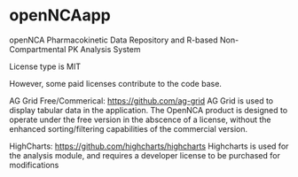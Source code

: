# openNCAapp
openNCA Pharmacokinetic Data Repository and R-based Non-Compartmental PK Analysis System

License type is MIT

However, some paid licenses contribute to the code base. 

AG Grid Free/Commerical: https://github.com/ag-grid
AG Grid is used to display tabular data in the application. The OpenNCA product is designed to operate under the free version in the abscence of a license, without the enhanced sorting/filtering capabilities of the commercial version. 

HighCharts: https://github.com/highcharts/highcharts
Highcharts is used for the analysis module, and requires a developer license to be purchased for modifications
